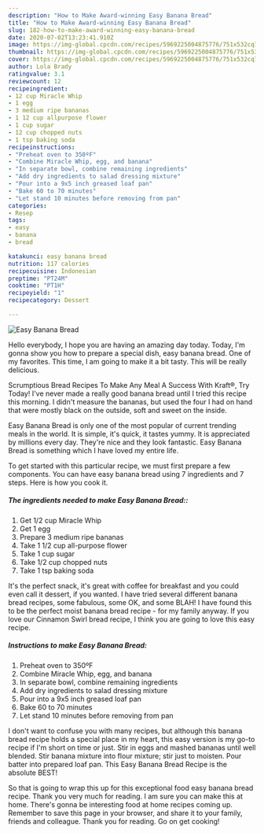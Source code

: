 ```yaml
---
description: "How to Make Award-winning Easy Banana Bread"
title: "How to Make Award-winning Easy Banana Bread"
slug: 182-how-to-make-award-winning-easy-banana-bread
date: 2020-07-02T13:23:41.910Z
image: https://img-global.cpcdn.com/recipes/5969225004875776/751x532cq70/easy-banana-bread-recipe-main-photo.jpg
thumbnail: https://img-global.cpcdn.com/recipes/5969225004875776/751x532cq70/easy-banana-bread-recipe-main-photo.jpg
cover: https://img-global.cpcdn.com/recipes/5969225004875776/751x532cq70/easy-banana-bread-recipe-main-photo.jpg
author: Lola Brady
ratingvalue: 3.1
reviewcount: 12
recipeingredient:
- 12 cup Miracle Whip
- 1 egg
- 3 medium ripe bananas
- 1 12 cup allpurpose flower
- 1 cup sugar
- 12 cup chopped nuts
- 1 tsp baking soda
recipeinstructions:
- "Preheat oven to 350ºF"
- "Combine Miracle Whip, egg, and banana"
- "In separate bowl, combine remaining ingredients"
- "Add dry ingredients to salad dressing mixture"
- "Pour into a 9x5 inch greased loaf pan"
- "Bake 60 to 70 minutes"
- "Let stand 10 minutes before removing from pan"
categories:
- Resep
tags:
- easy
- banana
- bread

katakunci: easy banana bread
nutrition: 117 calories
recipecuisine: Indonesian
preptime: "PT24M"
cooktime: "PT1H"
recipeyield: "1"
recipecategory: Dessert

---
```



![Easy Banana Bread](https://img-global.cpcdn.com/recipes/5969225004875776/751x532cq70/easy-banana-bread-recipe-main-photo.jpg)

Hello everybody, I hope you are having an amazing day today. Today, I'm gonna show you how to prepare a special dish, easy banana bread. One of my favorites. This time, I am going to make it a bit tasty. This will be really delicious.

Scrumptious Bread Recipes To Make Any Meal A Success With Kraft®, Try Today! I&#39;ve never made a really good banana bread until I tried this recipe this morning. I didn&#39;t measure the bananas, but used the four I had on hand that were mostly black on the outside, soft and sweet on the inside.

Easy Banana Bread is only one of the most popular of current trending meals in the world. It is simple, it's quick, it tastes yummy. It is appreciated by millions every day. They're nice and they look fantastic. Easy Banana Bread is something which I have loved my entire life.


To get started with this particular recipe, we must first prepare a few components. You can have easy banana bread using 7 ingredients and 7 steps. Here is how you cook it.

##### The ingredients needed to make Easy Banana Bread::

1. Get 1/2 cup Miracle Whip
1. Get 1 egg
1. Prepare 3 medium ripe bananas
1. Take 1 1/2 cup all-purpose flower
1. Take 1 cup sugar
1. Take 1/2 cup chopped nuts
1. Take 1 tsp baking soda


It&#39;s the perfect snack, it&#39;s great with coffee for breakfast and you could even call it dessert, if you wanted. I have tried several different banana bread recipes, some fabulous, some OK, and some BLAH! I have found this to be the perfect moist banana bread recipe - for my family anyway. If you love our Cinnamon Swirl bread recipe, I think you are going to love this easy recipe. 

##### Instructions to make Easy Banana Bread:

1. Preheat oven to 350ºF
1. Combine Miracle Whip, egg, and banana
1. In separate bowl, combine remaining ingredients
1. Add dry ingredients to salad dressing mixture
1. Pour into a 9x5 inch greased loaf pan
1. Bake 60 to 70 minutes
1. Let stand 10 minutes before removing from pan


I don&#39;t want to confuse you with many recipes, but although this banana bread recipe holds a special place in my heart, this easy version is my go-to recipe if I&#39;m short on time or just. Stir in eggs and mashed bananas until well blended. Stir banana mixture into flour mixture; stir just to moisten. Pour batter into prepared loaf pan. This Easy Banana Bread Recipe is the absolute BEST! 

So that is going to wrap this up for this exceptional food easy banana bread recipe. Thank you very much for reading. I am sure you can make this at home. There's gonna be interesting food at home recipes coming up. Remember to save this page in your browser, and share it to your family, friends and colleague. Thank you for reading. Go on get cooking!
